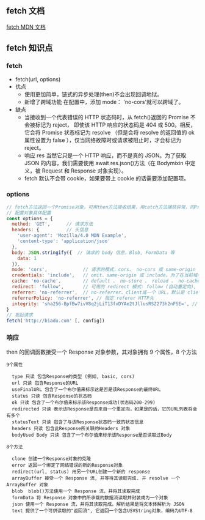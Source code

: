 ## fetch 文档

[fetch MDN 文档](https://developer.mozilla.org/zh-CN/docs/Web/API/Fetch_API/Using_Fetch)

## fetch 知识点

### fetch

- fetch(url, options)
- 优点
  - 使用更加简单，链式的异步处理(then)不会出现回调地狱。
  - 新增了跨域功能 在配置中，添加 mode： 'no-cors'就可以跨域了。
- 缺点
  - 当接收到一个代表错误的 HTTP 状态码时，从 fetch()返回的 Promise 不会被标记为 reject， 即使该 HTTP 响应的状态码是 404 或 500。相反，它会将 Promise 状态标记为 resolve （但是会将 resolve 的返回值的 ok 属性设置为 false ），仅当网络故障时或请求被阻止时，才会标记为 reject。
  - 响应 res 当然它只是一个 HTTP 响应，而不是真的 JSON。为了获取 JSON 的内容，我们需要使用 await res.json()方法（在 Bodymixin 中定义，被 Request 和 Response 对象实现）。
  - fetch 默认不会带 cookie，如果要带上 cookie 的话需要添加配置项。

### options

```js
// fetch方法返回一个Promise对象，可用then方法接收结果，用catch方法捕获异常，同Promise使用
// 配置对象具体配置
const options = {
  method: 'GET',      // 请求方法
  headers: {          // 头信息
    'user-agent': 'Mozilla/4.0 MDN Example',
    'content-type': 'application/json'
  },
  body: JSON.stringify({  // 请求的 body 信息，Blob, FormData 等
    data: 1
  }),
  mode: 'cors',             // 请求的模式，cors、 no-cors 或 same-origin
  credentials: 'include',   // omit、same-origin 或 include。为了在当前域名内自动发送 cookie, 必须提供这个选项
  cache: 'no-cache',        // default 、 no-store 、 reload 、 no-cache 、 force-cache 或者 only-if-cached
  redirect: 'follow',       // 可用的 redirect 模式: follow (自动重定向), error (如果产生重定向将自动终止并且抛出一个错误), 或者 manual (手动处理重定向).
  referrer: 'no-referrer',  // no-referrer、client或一个 URL。默认是 client。
  referrerPolicy: 'no-referrer', // 指定 referer HTTP头
  integrity: 'sha256-BpfBw7ivV8q2jLiT13fxDYAe2tJllusRSZ273h2nFSE=', // 包括请求的  subresource integrity 值
}
// 发起请求
fetch('http://biadu.com' [, config])
```

### 响应

then 的回调函数接受一个 Response 对象参数，其对象拥有 9 个属性，8 个方法

```
9个属性

  type 只读 包含Response的类型 (例如, basic, cors)
  url 只读 包含Response的URL
  useFinalURL 包含了一个布尔值来标示这是否是该Response的最终URL
  status 只读 包含Response的状态码
  ok 只读 包含了一个布尔值来标示该Response成功(状态码200-299)
  redirected 只读 表示该Response是否来自一个重定向，如果是的话，它的URL列表将会有多个
  statusText 只读 包含了与该Response状态码一致的状态信息
  headers 只读 包含此Response所关联的Headers 对象
  bodyUsed Body 只读 包含了一个布尔值来标示该Response是否读取过Body

8个方法

  clone 创建一个Response对象的克隆
  error 返回一个绑定了网络错误的新的Response对象
  redirect(url, status) 用另一个URL创建一个新的 response
  arrayBuffer 接受一个 Response 流, 并等待其读取完成. 并 resolve 一个 ArrayBuffer 对象
  blob  blob()方法使用一个 Response 流，并将其读取完成
  formData 将 Response 对象中的所承载的数据流读取并封装成为一个对象
  json 使用一个 Response 流，并将其读取完成。解析结果是将文本体解析为 JSON
  text 提供了一个可供读取的"返回流", 它返回一个包含USVString对象，编码为UTF-8
```
